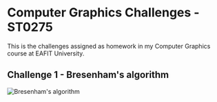 Computer Graphics Challenges - ST0275
=====================================

This is the challenges assigned as homework in my Computer Graphics course at EAFIT University.

Challenge 1 - Bresenham's algorithm
-----------
![Bresenham's algorithm](https://github.com/andmej/computer_graphics_challenges/raw/master/challenge1/pack/screenshot.png)
